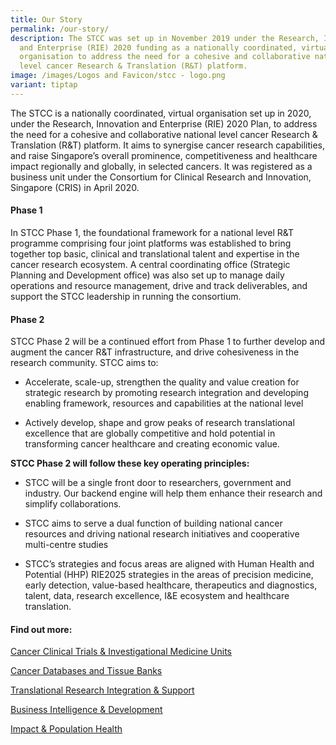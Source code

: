 ```yaml
---
title: Our Story
permalink: /our-story/
description: The STCC was set up in November 2019 under the Research, Innovation
  and Enterprise (RIE) 2020 funding as a nationally coordinated, virtual
  organisation to address the need for a cohesive and collaborative national
  level cancer Research & Translation (R&T) platform.
image: /images/Logos and Favicon/stcc - logo.png
variant: tiptap
---
```

<p>The STCC is a nationally coordinated, virtual organisation set up in 2020,
under the Research, Innovation and Enterprise (RIE) 2020 Plan, to address
the need for a cohesive and collaborative national level cancer Research
&amp; Translation (R&amp;T) platform. It aims to synergise cancer research
capabilities, and raise Singapore’s overall prominence, competitiveness
and healthcare impact regionally and globally, in selected cancers. It
was registered as a business unit under the Consortium for Clinical Research
and Innovation, Singapore (CRIS) in April 2020.</p>
<h4>Phase 1</h4>
<p>In STCC Phase 1,&nbsp;the foundational framework for a national level
R&amp;T programme comprising four joint platforms was established to bring
together top basic, clinical and translational talent and expertise in
the cancer research ecosystem. A central coordinating office (Strategic
Planning and Development office) was also set up to manage daily operations
and resource management, drive and track deliverables, and support the
STCC leadership in running the consortium.</p>
<h4>Phase 2</h4>
<p>STCC Phase 2 will be a continued effort from Phase 1 to further develop
and augment the cancer R&amp;T infrastructure, and drive cohesiveness in
the research community. STCC aims to:</p>
<ul data-tight="true" class="tight">
<li>
<p>Accelerate, scale-up, strengthen the quality and value creation for strategic
research by promoting research integration and developing enabling framework,
resources and capabilities at the national level</p>
</li>
<li>
<p>Actively develop, shape and grow peaks of research translational excellence
that are globally competitive and hold potential in transforming cancer
healthcare and creating economic value.</p>
</li>
</ul>
<p><strong>STCC Phase 2 will follow these key operating principles:</strong>
</p>
<ul data-tight="true" class="tight">
<li>
<p>STCC will be a single front door to researchers, government and industry.
Our backend engine will help them enhance their research and simplify collaborations.</p>
</li>
<li>
<p>STCC aims to serve a dual function of building national cancer resources
and driving national research initiatives and cooperative multi-centre
studies</p>
</li>
<li>
<p>STCC’s strategies and focus areas are aligned with Human Health and Potential
(HHP) RIE2025 strategies in the areas of precision medicine, early detection,
value-based healthcare, therapeutics and diagnostics, talent, data, research
excellence, I&amp;E ecosystem and healthcare translation.</p>
</li>
</ul>
<h4><strong>Find out more:</strong></h4>
<p><a href="/platform-1/cancer-clinical-trials-and-investigational-medicine-units/" rel="noopener noreferrer nofollow" target="_blank">Cancer Clinical Trials &amp; Investigational Medicine Units</a>
</p>
<p><a href="/platform-2/cancer-databases-and-tissue-banks/" rel="noopener noreferrer nofollow" target="_blank">Cancer Databases and Tissue Banks</a>
</p>
<p><a href="/platform-3/translational-research-integration-support/" rel="noopener noreferrer nofollow" target="_blank">Translational Research Integration &amp; Support</a>
</p>
<p><a href="/platform-4/business-intelligence-development/" rel="noopener noreferrer nofollow" target="_blank">Business Intelligence &amp; Development</a>
</p>
<p><a href="/platform-5/impact-population-health/" rel="noopener noreferrer nofollow" target="_blank">Impact &amp; Population Health</a>
</p>